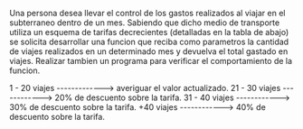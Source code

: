 Una persona desea llevar el control de los gastos realizados al viajar en el subterraneo dentro de un mes. Sabiendo que dicho medio de transporte utiliza
un esquema de tarifas decrecientes (detalladas en la tabla de abajo) se solicita desarrollar una funcion que reciba como parametros la cantidad de viajes
realizados en un determinado mes y devuelva el total gastado en viajes. Realizar tambien un programa para verificar el comportamiento de la funcion.

1 - 20 viajes -------------> averiguar el valor actualizado.
21 - 30 viajes ------------> 20% de descuento sobre la tarifa.
31 - 40 viajes ------------> 30% de descuento sobre la tarifa.
+40 viajes     ------------> 40% de descuento sobre la tarifa.